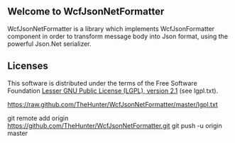 <h2 id="WcfJsonNetFormatter">Welcome to WcfJsonNetFormatter</h2>

<p>WcfJsonNetFormatter is a library which implements WcfJsonFormatter component in order to transform message body into Json format, using the powerful Json.Net serializer.</p>


<h2 id="licenses">Licenses</h2>

<p>This software is distributed under the terms of the Free Software Foundation <a href="http://www.gnu.org/licenses/lgpl-2.1-standalone.html">Lesser GNU Public License (LGPL), version 2.1</a> (see lgpl.txt).</p>

https://raw.github.com/TheHunter/WcfJsonNetFormatter/master/lgpl.txt



git remote add origin https://github.com/TheHunter/WcfJsonNetFormatter.git
git push -u origin master
